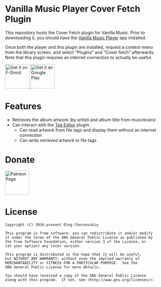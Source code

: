 # Vanilla Music Player Cover Fetch Plugin

This repository hosts the Cover Fetch plugin for Vanilla Music.
Prior to downloading it, you should have the [Vanilla Music Player](https://github.com/vanilla-music/vanilla) app installed.

Once both the player and this plugin are installed, request a context menu from the library screen, and select "Plugins" and "Cover fetch" afterwards.
Note that this plugin requires an internet connection to actually be useful.

<a href="https://f-droid.org/packages/com.kanedias.vanilla.coverfetch/">
    <img src="https://fdroid.gitlab.io/artwork/badge/get-it-on.png"
        alt="Get it on F-Droid" height="80"/>
</a>
<a href="https://play.google.com/store/apps/details?id=com.kanedias.vanilla.coverfetch">
    <img src="https://play.google.com/intl/en_us/badges/images/generic/en_badge_web_generic.png"
        alt="Get it on Google Play" height="80"/>
</a>

# Features

* Retrieves the album artwork (by artist) and album title from musicbrainz
* Can interact with the [Tag Editor](https://github.com/vanilla-music/vanilla-music-tag-editor) plugin:
    * Can read artwork from file tags and display them without an internet connection
    * Can write retrieved artwork to file tags

# Donate

[<img alt="Patreon Page"
    src="https://s3.amazonaws.com/patreon_public_assets/toolbox/patreon.png"
    height="80"/>](https://www.patreon.com/kanedias)

# License

    Copyright (C) 2016-present Oleg Chernovskiy

    This program is free software: you can redistribute it and/or modify
    it under the terms of the GNU General Public License as published by
    the Free Software Foundation, either version 3 of the License, or
    (at your option) any later version.

    This program is distributed in the hope that it will be useful,
    but WITHOUT ANY WARRANTY; without even the implied warranty of
    MERCHANTABILITY or FITNESS FOR A PARTICULAR PURPOSE.  See the
    GNU General Public License for more details.

    You should have received a copy of the GNU General Public License
    along with this program.  If not, see <http://www.gnu.org/licenses/>.

